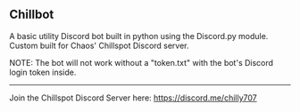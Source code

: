 Chillbot
--------------------------------------------------------------
A basic utility Discord bot built in python using the Discord.py module.
Custom built for Chaos' Chillspot Discord server.

NOTE: The bot will not work without a "token.txt" with the bot's Discord login token inside.

--------------------------------------------------------------
Join the Chillspot Discord Server here: https://discord.me/chilly707